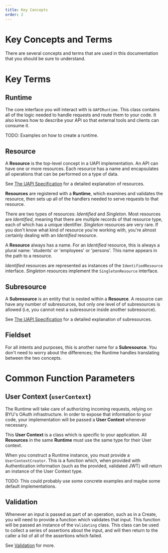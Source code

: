 ```yaml
---
title: Key Concepts
order: 2
---
```


# Key Concepts and Terms

There are several concepts and terms that are used in this documentation that you should be sure to understand.

# Key Terms

## Runtime

The core interface you will interact with is `UAPIRuntime`.  This class contains all of the logic needed to handle requests
and route them to your code. It also knows how to describe your API so that external tools and clients can consume it.

TODO: Examples on how to create a runtime.

## Resource

A **Resource** is the top-level concept in a UAPI implementation. An API can have one or more resources.  Each resource
has a name and encapsulates all operations that can be performed on a type of data.

See [The UAPI Specification](https://github.com/byu-oit/UAPI-Specification/blob/master/University%20API%20Specification.md#30-resources)
for a detailed explanation of resources.

**Resources** are registered with a **Runtime**, which examines and validates the resource, then sets up all of the handlers
needed to serve requests to that resource.

There are two types of resources: *Identified* and *Singleton*.  Most resources are *Identified*, meaning that there are
multiple records of that resource type, each of which has a unique identifier.  *Singleton* resources are very rare. If 
you don't know what kind of resource you're working with, you're almost certainly dealing with an *Identified* resource.

A **Resource** always has a name.  For an *Identified* resource, this is always a plural name: 'students' or 'employees'
or 'persons'. This name appears in the path to a resource.

*Identified* resources are represented as instances of the `IdentifiedResource` interface. *Singleton* resources implement
the `SingletonResource` interface.

## Subresource

A **Subresource** is an entity that is nested within a **Resource**. A resource can have any number of subresources,
but only one level of of subresources is allowed (i.e, you cannot nest a subresource inside another subresource).

See [The UAPI Specification](https://github.com/byu-oit/UAPI-Specification/blob/master/University%20API%20Specification.md#324-representing-sub-resources)
for a detailed explanation of subresources.

## Fieldset

For all intents and purposes, this is another name for a **Subresource**. You don't need to worry about the differences;
the Runtime handles translating between the two concepts.

# Common Function Parameters

## User Context (`userContext`)

The Runtime will take care of authorizing incoming requests, relying on BYU's OAuth infrastructure. In order to expose
that information to your code, your implementation will be passed a **User Context** whenever necessary.

This **User Context** is a class which is specific to your application. All **Resources** in the same **Runtime** must
use the same type for their User context.

When you construct a Runtime instance, you must provide a `UserContextCreator`.  This is a function which, when provided
with Authentication information (such as the provided, validated JWT) will return an instance of the User Context type.

TODO: This could probably use some concrete examples and maybe some default implementations.

## Validation

Whenever an input is passed as part of an operation, such as in a Create, you will need to provide a function which
validates that input.  This function will be passed an instance of the `Validating` class.  This class can be used
to collect a series of assertions about the input, and will then return to the caller a list of all of the assertions which failed.

See [Validation](./validating-inputs.md) for more.
